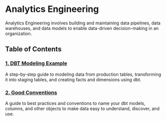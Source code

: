 # Analytics Engineering

Analytics Engineering involves building and maintaining data pipelines, data warehouses, and data models to enable data-driven decision-making in an organization.

## Table of Contents

### [1. DBT Modeling Example](/analytics-engineering/dbt-modeling-example/)

A step-by-step guide to modeling data from production tables, transforming it into staging tables, and creating facts and dimensions using dbt.

### [2. Good Conventions](/analytics-engineering/good-conventions/)

A guide to best practices and conventions to name your dbt models, columns, and other objects to make data easy to understand, discover, and use.
